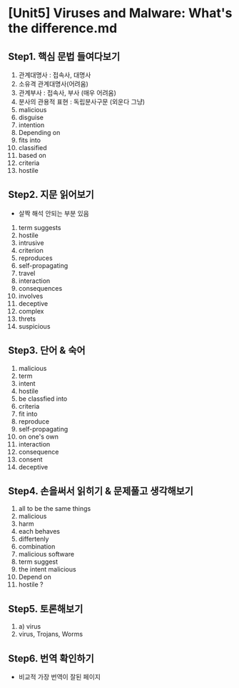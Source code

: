 # [Unit5] Viruses and Malware: What's the difference.md

## Step1. 핵심 문법 들여다보기
 1) 관계대명사 : 접속사, 대명사
 2) 소유격 관계대명사(어려움)
 3) 관계부사 : 접속사, 부사 (매우 어려움)
 4) 분사의 관용적 표현 : 독립분사구문 (외운다 그냥)
 5) malicious
 6) disguise
 7) intention
 8) Depending on
 9) fits into
 10) classified
 11) based on
 12) criteria
 13) hostile

## Step2. 지문 읽어보기
 - 살짝 해석 안되는 부분 있음
 1) term suggests
 2) hostile
 3) intrusive
 4) criterion
 5) reproduces
 6) self-propagating
 7) travel
 8) interaction
 9) consequences
 10) involves
 11) deceptive
 12) complex
 13) threts
 14) suspicious

## Step3. 단어 & 숙어
 1) malicious
 2) term
 3) intent
 4) hostile
 5) be classfied into
 6) criteria
 7) fit into
 8) reproduce
 9) self-propagating
 10) on one's own
 11) interaction
 12) consequence
 13) consent
 14) deceptive

## Step4. 손을써서 읽히기 & 문제풀고 생각해보기 
 1) all to be the same things
 2) malicious
 3) harm
 4) each behaves
 5) differtenly
 6) combination
 7) malicious software
 8) term suggest
 9) the intent malicious
 10) Depend on
 11) hostile ?

## Step5. 토론해보기
   1) a) virus
   2) virus, Trojans, Worms

## Step6. 번역 확인하기
   - 비교적 가장 번역이 잘된 페이지
